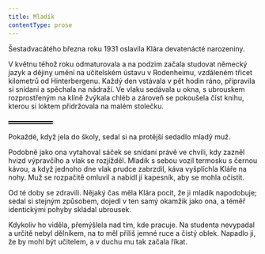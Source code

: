 ```yaml
---
title: Mladík
contentType: prose
---
```


<section>

Šestadvacátého března roku 1931 oslavila Klára devatenácté narozeniny.

V květnu téhož roku odmaturovala a na podzim začala studovat německý jazyk a dějiny umění na učitelském ústavu v Rodenheimu, vzdáleném třicet kilometrů od Hinterbergenu. Každý den vstávala v pět hodin ráno, připravila si snídani a spěchala na nádraží. Ve vlaku sedávala u okna, s ubrouskem rozprostřeným na klíně žvýkala chléb a zároveň se pokoušela číst knihu, kterou si loktem přidržovala na malém stolečku.

![divider.png](./resources/divider_opt.png)

Pokaždé, když jela do školy, sedal si na protější sedadlo mladý muž.

Podobně jako ona vytahoval sáček se snídaní právě ve chvíli, kdy zazněl hvizd výpravčího a vlak se rozjížděl. Mladík s sebou vozil termosku s černou kávou, a když jednoho dne vlak prudce zabrzdil, káva vyšplíchla Kláře na nohy. Muž se rozpačitě omluvil a nabídl jí kapesník, aby se mohla očistit.

Od té doby se zdravili. Nějaký čas měla Klára pocit, že ji mladík napodobuje; sedal si stejným způsobem, dojedl v ten samý okamžik jako ona, a téměř identickými pohyby skládal ubrousek.

Kdykoliv ho viděla, přemýšlela nad tím, kde pracuje. Na studenta nevypadal a určitě nebyl dělníkem, na to měl příliš jemné ruce a čistý oblek. Napadlo ji, že by mohl být učitelem, a v duchu mu tak začala říkat.

</section>
